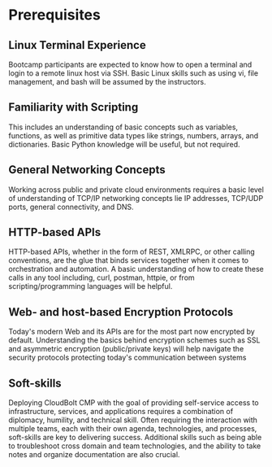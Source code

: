# Prerequisites

## Linux Terminal Experience
Bootcamp participants are expected to know how to open a terminal and login to a remote linux host via SSH. Basic Linux skills such as using vi, file management, and bash will be assumed by the instructors.

## Familiarity with Scripting
This includes an understanding of basic concepts such as variables, functions, as well as primitive data types like strings, numbers, arrays, and dictionaries. Basic Python knowledge will be useful, but not required.

## General Networking Concepts
Working across public and private cloud environments requires a basic level of understanding of TCP/IP networking concepts lie IP addresses, TCP/UDP ports, general connectivity, and DNS.

## HTTP-based APIs
HTTP-based APIs, whether in the form of REST, XMLRPC, or other calling conventions, are the glue that binds services together when it comes to orchestration and automation. A basic understanding of how to create these calls in any tool including, curl, postman, httpie, or from scripting/programming languages will be helpful.

## Web- and host-based Encryption Protocols
Today's modern Web and its APIs are for the most part now encrypted by default. Understanding the basics behind encryption schemes such as SSL and asymmetric encryption (public/private keys) will help navigate the security protocols protecting today's communication between systems

## Soft-skills
Deploying CloudBolt CMP with the goal of providing self-service access to infrastructure, services, and applications requires a combination of diplomacy, humility, and technical skill. Often requiring the interaction with multiple teams, each with their own agenda, technologies, and processes, soft-skills are key to delivering success. Additional skills such as being able to troubleshoot cross domain and team technologies, and the ability to take  notes and organize documentation are also crucial.

